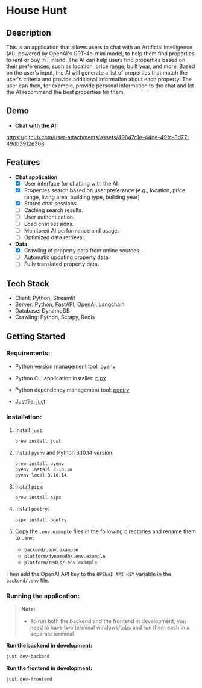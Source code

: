 # House Hunt

## Description

This is an application that allows users to chat with an Artificial Intelligence (AI), powered by OpenAI's GPT-4o-mini model, to help them find properties to rent or buy in Finland. The AI can help users find properties based on their preferences, such as location, price range, built year, and more. Based on the user's input, the AI will generate a list of properties that match the user's criteria and provide additional information about each property. The user can then, for example, provide personal information to the chat and let the AI recommend the best properties for them.

## Demo

- **Chat with the AI:**

https://github.com/user-attachments/assets/49847c1e-44de-491c-8d77-49db3912e308

## Features

- **Chat application**
  - [x] User interface for chatting with the AI.
  - [x] Properties search based on user preference (e.g., location, price range, living area, building type, building year)
  - [x] Stored chat sessions.
  - [ ] Caching search results.
  - [ ] User authentication.
  - [ ] Load chat sessions.
  - [ ] Monitored AI performance and usage.
  - [ ] Optimized data retrieval.
- **Data**
  - [x] Crawling of property data from online sources.
  - [ ] Automatic updating property data.
  - [ ] Fully translated property data.

## Tech Stack

- Client: Python, Streamlit
- Server: Python, FastAPI, OpenAI, Langchain
- Database: DynamoDB
- Crawling: Python, Scrapy, Redis

## Getting Started

### Requirements:

- Python version management tool: [pyenv](https://github.com/pyenv/pyenv)

- Python CLI application installer: [pipx](https://github.com/pypa/pipx)

- Python dependency management tool: [poetry](https://python-poetry.org/)

- Justfile: [just](https://github.com/casey/just)

### Installation:

1. Install `just`:

   ```bash
   brew install just
   ```

2. Install `pyenv` and Python 3.10.14 version:

   ```bash
   brew install pyenv
   pyenv install 3.10.14
   pyenv local 3.10.14
   ```

3. Install `pipx`:

   ```bash
   brew install pipx
   ```

4. Install `poetry`:

   ```bash
   pipx install poetry
   ```

5. Copy the `.env.example` files in the following directories and rename them to `.env`:

   - `backend/.env.example`
   - `platform/dynamodb/.env.example`
   - `platform/redis/.env.example`

Then add the OpenAI API key to the `OPENAI_API_KEY` variable in the `backend/.env` file.

### Running the application:

> **Note:**
>
> - To run both the backend and the frontend in development, you need to have two terminal windows/tabs and run them each in a separate terminal.

**Run the backend in development:**

```bash
just dev-backend
```

**Run the frontend in development:**

```bash
just dev-frontend
```
